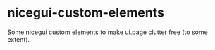 # nicegui-custom-elements
Some nicegui custom elements to make ui.page clutter free (to some extent).

